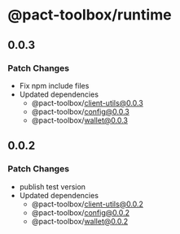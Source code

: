 # @pact-toolbox/runtime

## 0.0.3

### Patch Changes

- Fix npm include files
- Updated dependencies
  - @pact-toolbox/client-utils@0.0.3
  - @pact-toolbox/config@0.0.3
  - @pact-toolbox/wallet@0.0.3

## 0.0.2

### Patch Changes

- publish test version
- Updated dependencies
  - @pact-toolbox/client-utils@0.0.2
  - @pact-toolbox/config@0.0.2
  - @pact-toolbox/wallet@0.0.2
